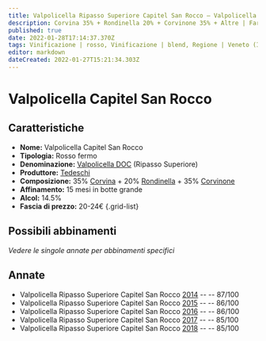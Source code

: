 ```yaml
---
title: Valpolicella Ripasso Superiore Capitel San Rocco – Valpolicella Ripasso Superiore DOCG – Tedeschi – Veneto (IT) – 20-24€ – 3★
description: Corvina 35% + Rondinella 20% + Corvinone 35% + Altre | Faraona al forno
published: true
date: 2022-01-28T17:14:37.370Z
tags: Vinificazione | rosso, Vinificazione | blend, Regione | Veneto (IT), Vinificazione | fermo, Prezzi | 20-24€, Vitigni | Corvina, Vitigni | Rondinella, Vitigni | Corvinone, Vitigni | Molinara, Vitigni | Oseleta, Valutazioni | 3 stelle
editor: markdown
dateCreated: 2022-01-27T15:21:34.303Z
---
```


# Valpolicella Capitel San Rocco

## Caratteristiche
- **Nome:** <span class="nome">Valpolicella Capitel San Rocco</span>
- **Tipologia:** Rosso fermo
- **Denominazione:** <span class="denominazione">[Valpolicella DOC](/denominazioni/Italia/Veneto/DOC/Valpolicella) (Ripasso Superiore)</span>
- **Produttore:** <span class="cantina">[Tedeschi](/produttori/Italia/Veneto/Tedeschi)</span> 
- **Composizione:** 35% [Corvina](/vitigni/Italia/bacca-nera/corvina) + 20% [Rondinella](/vitigni/Italia/bacca-nera/rondinella) + 35% [Corvinone](/vitigni/Italia/bacca-nera/corvinone)
- **Affinamento:** 15 mesi in botte grande
- **Alcol:** 14.5%
- **Fascia di prezzo:** 20-24€
{.grid-list}

## Possibili abbinamenti
*Vedere le singole annate per abbinamenti specifici*

## Annate
- Valpolicella Ripasso Superiore Capitel San Rocco [2014](vini/Italia/Veneto/Tedeschi/Valpolicella-Ripasso-Superiore-Capitel-San-Rocco/2014) -- <span class="star-3"></span> -- 87/100
- Valpolicella Ripasso Superiore Capitel San Rocco [2015](vini/Italia/Veneto/Tedeschi/Valpolicella-Ripasso-Superiore-Capitel-San-Rocco/2015) -- <span class="star-3"></span> -- 86/100
- Valpolicella Ripasso Superiore Capitel San Rocco [2016](vini/Italia/Veneto/Tedeschi/Valpolicella-Ripasso-Superiore-Capitel-San-Rocco/2016) -- <span class="star-3"></span> -- 86/100
- Valpolicella Ripasso Superiore Capitel San Rocco [2017](vini/Italia/Veneto/Tedeschi/Valpolicella-Ripasso-Superiore-Capitel-San-Rocco/2017) -- <span class="star-3"></span> -- 85/100
- Valpolicella Ripasso Superiore Capitel San Rocco [2018](vini/Italia/Veneto/Tedeschi/Valpolicella-Ripasso-Superiore-Capitel-San-Rocco/2018) -- <span class="star-3"></span> -- 85/100

